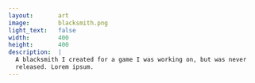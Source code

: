```yaml
---
layout:       art
image:        blacksmith.png
light_text:   false
width:        400
height:       400
description:  |
  A blacksmith I created for a game I was working on, but was never
  released. Lorem ipsum.
---
```

